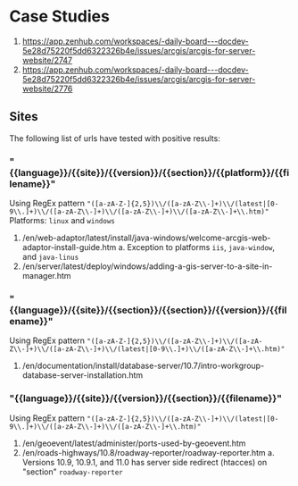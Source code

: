 # Case Studies

1. https://app.zenhub.com/workspaces/-daily-board---docdev-5e28d75220f5dd6322326b4e/issues/arcgis/arcgis-for-server-website/2747
2. https://app.zenhub.com/workspaces/-daily-board---docdev-5e28d75220f5dd6322326b4e/issues/arcgis/arcgis-for-server-website/2776


## Sites
The following list of urls have tested with positive results:

### "{{language}}/{{site}}/{{version}}/{{section}}/{{platform}}/{{filename}}"
Using RegEx pattern ` "([a-zA-Z-]{2,5})\\/([a-zA-Z\\-]+)\\/(latest|[0-9\\.]+)\\/([a-zA-Z\\-]+)\\/([a-zA-Z\\-]+)\\/([a-zA-Z\\-]+\\.htm)" `
Platforms: `linux` and `windows`
1. /en/web-adaptor/latest/install/java-windows/welcome-arcgis-web-adaptor-install-guide.htm
   a. Exception to platforms `iis`, `java-window`, and `java-linus`
2. /en/server/latest/deploy/windows/adding-a-gis-server-to-a-site-in-manager.htm


### "{{language}}/{{site}}/{{section}}/{{section}}/{{version}}/{{filename}}"
Using RegEx pattern ` "([a-zA-Z-]{2,5})\\/([a-zA-Z\\-]+)\\/([a-zA-Z\\-]+)\\/([a-zA-Z\\-]+)\\/(latest|[0-9\\.]+)\\/([a-zA-Z\\-]+\\.htm)" `
1. /en/documentation/install/database-server/10.7/intro-workgroup-database-server-installation.htm


### "{{language}}/{{site}}/{{version}}/{{section}}/{{filename}}"
Using RegEx pattern ` "([a-zA-Z-]{2,5})\\/([a-zA-Z\\-]+)\\/(latest|[0-9\\.]+)\\/([a-zA-Z\\-]+)\\/([a-zA-Z\\-]+\\.htm)" `
1. /en/geoevent/latest/administer/ports-used-by-geoevent.htm
2. /en/roads-highways/10.8/roadway-reporter/roadway-reporter.htm
   a. Versions 10.9, 10.9.1, and 11.0 has server side redirect (htacces) on "section" `roadway-reporter`